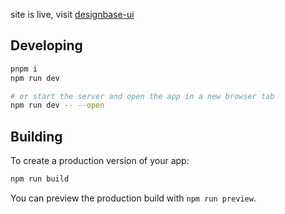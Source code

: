 site is live, visit [designbase-ui](https://haiz14.github.io/designbase-ui)

## Developing

```bash
pnpm i
npm run dev

# or start the server and open the app in a new browser tab
npm run dev -- --open
```

## Building

To create a production version of your app:

```bash
npm run build
```

You can preview the production build with `npm run preview`.

